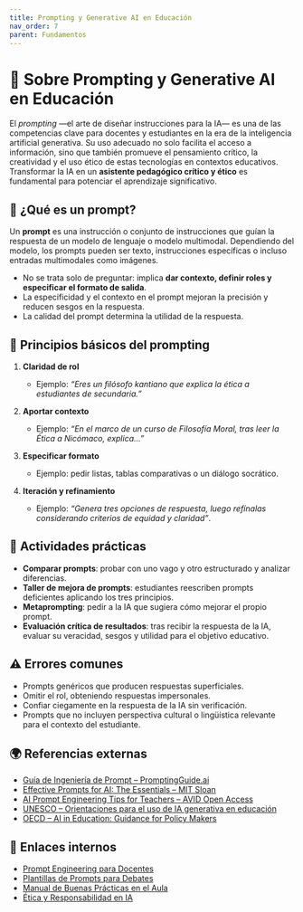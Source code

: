 ```yaml
---
title: Prompting y Generative AI en Educación
nav_order: 7
parent: Fundamentos
---
```


# 📝 Sobre Prompting y Generative AI en Educación  

El *prompting* —el arte de diseñar instrucciones para la IA— es una de las competencias clave para docentes y estudiantes en la era de la inteligencia artificial generativa. Su uso adecuado no solo facilita el acceso a información, sino que también promueve el pensamiento crítico, la creatividad y el uso ético de estas tecnologías en contextos educativos. Transformar la IA en un **asistente pedagógico crítico y ético** es fundamental para potenciar el aprendizaje significativo.  

## 🔹 ¿Qué es un prompt?  

Un **prompt** es una instrucción o conjunto de instrucciones que guían la respuesta de un modelo de lenguaje o modelo multimodal. Dependiendo del modelo, los prompts pueden ser texto, instrucciones específicas o incluso entradas multimodales como imágenes.  
- No se trata solo de preguntar: implica **dar contexto, definir roles y especificar el formato de salida**.  
- La especificidad y el contexto en el prompt mejoran la precisión y reducen sesgos en la respuesta.  
- La calidad del prompt determina la utilidad de la respuesta.  

## 🎯 Principios básicos del prompting  

1. **Claridad de rol**  
   - Ejemplo: *“Eres un filósofo kantiano que explica la ética a estudiantes de secundaria.”*  

2. **Aportar contexto**  
   - Ejemplo: *“En el marco de un curso de Filosofía Moral, tras leer la Ética a Nicómaco, explica…”*  

3. **Especificar formato**  
   - Ejemplo: pedir listas, tablas comparativas o un diálogo socrático.  

4. **Iteración y refinamiento**  
   - Ejemplo: *“Genera tres opciones de respuesta, luego refínalas considerando criterios de equidad y claridad”*.  

## 📌 Actividades prácticas  

- **Comparar prompts**: probar con uno vago y otro estructurado y analizar diferencias.  
- **Taller de mejora de prompts**: estudiantes reescriben prompts deficientes aplicando los tres principios.  
- **Metaprompting**: pedir a la IA que sugiera cómo mejorar el propio prompt.  
- **Evaluación crítica de resultados**: tras recibir la respuesta de la IA, evaluar su veracidad, sesgos y utilidad para el objetivo educativo.  

## ⚠️ Errores comunes  

- Prompts genéricos que producen respuestas superficiales.  
- Omitir el rol, obteniendo respuestas impersonales.  
- Confiar ciegamente en la respuesta de la IA sin verificación.  
- Prompts que no incluyen perspectiva cultural o lingüística relevante para el contexto del estudiante.  

## 🌍 Referencias externas  

- [Guía de Ingeniería de Prompt – PromptingGuide.ai](https://www.promptingguide.ai/es)  
- [Effective Prompts for AI: The Essentials – MIT Sloan](https://mitsloanedtech.mit.edu/ai/basics/effective-prompts/)  
- [AI Prompt Engineering Tips for Teachers – AVID Open Access](https://avidopenaccess.org/resource/ai-prompt-engineering-tips-for-teachers/)  
- [UNESCO – Orientaciones para el uso de IA generativa en educación](https://unesdoc.unesco.org/ark:/48223/pf0000387981)  
- [OECD – AI in Education: Guidance for Policy Makers](https://www.oecd.org/education/ai-in-education/)  

## 🔗 Enlaces internos  

- [Prompt Engineering para Docentes](../Herramientas/Prompt-Engineering-para-Docentes.md)  
- [Plantillas de Prompts para Debates](../Herramientas/Plantillas-de-Prompts.md)  
- [Manual de Buenas Prácticas en el Aula](../Herramientas/Manual-de-Buenas-Practicas.md)  
- [Ética y Responsabilidad en IA](../Etica/Etica-y-Responsabilidad-en-IA.md)

